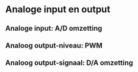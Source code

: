 # Analoge input en output

## Analoge input: A/D omzetting



## Analoog output-niveau: PWM

## Analoog output-signaal: D/A omzetting